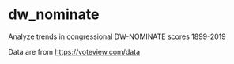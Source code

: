 # dw_nominate
Analyze trends in congressional DW-NOMINATE scores 1899-2019

Data are from https://voteview.com/data
